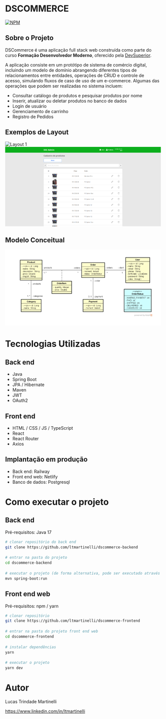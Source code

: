 # DSCOMMERCE
[![NPM](https://img.shields.io/npm/l/react)](https://github.com/ltmartinelli/dscommerce-backend/blob/main/LICENSE)
## Sobre o Projeto
DSCommerce é uma aplicação full stack web construída como parte do curso **Formação Desenvolvedor Moderno**, oferecido pela [DevSuperior](https://devsuperior.com "Site da DevSuperior").

A aplicação consiste em um protótipo de sistema de comércio digital, incluindo um modelo de domínio abrangendo diferentes tipos de relacionamentos entre entidades, operações de CRUD e controle de acesso, simulando fluxos de caso de uso de um e-commerce. Algumas das operações que podem ser realizadas no sistema incluem:
- Consultar catálogo de produtos e pesquisar produtos por nome
- Inserir, atualizar ou deletar produtos no banco de dados
- Login de usuário 
- Gerenciamento de carrinho
- Registro de Pedidos

## Exemplos de Layout
![Layout 1](https://ltmartinelli-dev.netlify.app/img/thumbs/dscommerce.png) ![Layout 2](https://raw.githubusercontent.com/ltmartinelli/dsc-images/main/img.png)

## Modelo Conceitual
![Modelo Conceitual](https://github.com/ltmartinelli/dsc-images/blob/main/img2.png?raw=true)

# Tecnologias Utilizadas
## Back end
- Java
- Spring Boot
- JPA / Hibernate
- Maven
- JWT
- OAuth2
## Front end
- HTML / CSS / JS / TypeScript
- React
- React Router
- Axios
## Implantação em produção
- Back end: Railway
- Front end web: Netlify
- Banco de dados: Postgresql

# Como executar o projeto

## Back end
Pré-requisitos: Java 17

```bash
# clonar repositório do back end
git clone https://github.com/ltmartinelli/dscommerce-backend

# entrar na pasta do projeto
cd dscommerce-backend

# executar o projeto (de forma alternativa, pode ser executado através de uma IDE como IntelliJ ou STS)
mvn spring-boot:run
```

## Front end web
Pré-requisitos: npm / yarn

```bash
# clonar repositório
git clone https://github.com/ltmartinelli/dscommerce-frontend

# entrar na pasta do projeto front end web
cd dscommerce-frontend

# instalar dependências
yarn

# executar o projeto
yarn dev
```

# Autor

Lucas Trindade Martinelli

https://www.linkedin.com/in/ltmartinelli
